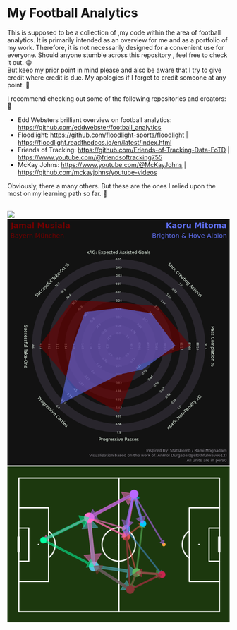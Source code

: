 # My Football Analytics

This is supposed to be a collection of ,my code within the area of football analytics.
It is primarily intended as an overview for me and as a portfolio of my work.
Therefore, it is not necessarily designed for a convenient use for everyone.
Should anyone stumble across this repository , feel free to check it out. :grin: <br>
But keep my prior point in mind please and also be aware that I try to give credit where credit is due.
My apologies if I forget to credit someone at any point. :pray: <br>

I recommend checking out some of the following repositories and creators: :clap:

+ Edd Websters brilliant overview on football analytics: https://github.com/eddwebster/football_analytics
+ Floodlight: https://github.com/floodlight-sports/floodlight | https://floodlight.readthedocs.io/en/latest/index.html
+ Friends of Tracking: https://github.com/Friends-of-Tracking-Data-FoTD | https://www.youtube.com/@friendsoftracking755
+ McKay Johns: https://www.youtube.com/@McKayJohns | https://github.com/mckayjohns/youtube-videos

Obviously, there a many others. But these are the ones I relied upon the most on my learning path so far. :muscle:

<br>

<img src="https://github.com/DavidB1999/My_Football_Analytics/blob/main/Position_data/PitchControl/Animation_Fernandez_adap_0_250.gif" width="600" />
<br>
<img src="Radar Charts/Radar_Chart_Example.png" width="600" />
<br>
<img src="PassData/Pass_Network_Example.png" width="600" />
